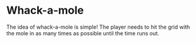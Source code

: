 # Whack-a-mole

The idea of whack-a-mole is simple! The player needs to hit the grid with the mole in as many times as possible until the time runs out.

